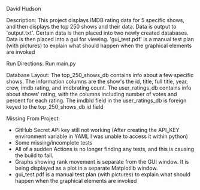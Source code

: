 David Hudson

Description:
This project displays IMDB rating data for 5 specific shows, and then displays the top 250 shows and their data. 
Data is output to 'output.txt'. Certain data is then placed into two newly created databases. Data is then placed
into a gui for viewing. 'gui_test.pdf' is a manual test plan (with pictures) to explain what should happen when the graphical elements are invoked

Run Directions:
Run main.py

Database Layout:
The top_250_shows_db contains info about a few specific shows. The information columns are the show's the id, title, full title, year, crew, imdb rating, and imdbrating count.
The user_ratings_db contains info about shows' rating, with the columns including number of votes and percent for each rating.
The imdbId field in the user_ratings_db is foreign keyed to the top_250_shows_db id field

Missing From Project:
- GitHub Secret API key still not working (After creating the API_KEY environment variable in YAML I was unable to access it within python)
- Some missing/incomplete tests
- All of a sudden Actions is no longer finding any tests, and this is causing the build to fail.
- Graphs showing rank movement is separate from the GUI window. It is being displayed as a plot in a separate Matplotlib window.
- gui_test.pdf is a manual test plan (with pictures) to explain what should happen when the graphical elements are invoked
